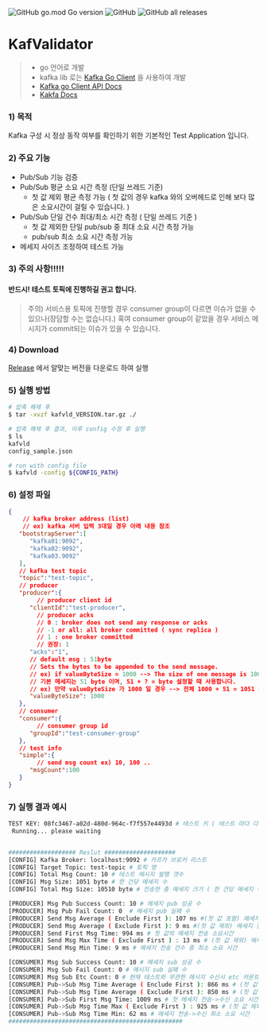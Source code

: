 ![GitHub go.mod Go version](https://img.shields.io/github/go-mod/go-version/GODPARK/KafValidator) ![GitHub](https://img.shields.io/github/license/GODPARK/Kafvalidator) ![GitHub all releases](https://img.shields.io/github/downloads/GODPARK/KafValidator/total)

# KafValidator
> * go 언어로 개발
> * kafka lib 로는 [Kafka Go Client](https://docs.confluent.io/kafka-clients/go/current/overview.html) 을 사용하여 개발
> * [Kafka go Client API Docs](https://docs.confluent.io/platform/current/clients/confluent-kafka-go/index.html#Consumer)
> * [Kakfa Docs](https://kafka.apache.org/documentation/)

### 1) 목적
Kafka 구성 시 정상 동작 여부를 확인하기 위한 기본적인 Test Application 입니다.

### 2) 주요 기능
* Pub/Sub 기능 검증
* Pub/Sub 평균 소요 시간 측정 (단일 쓰레드 기준)
   * 첫 값 제외 평균 측정 가능 ( 첫 값의 경우 kafka 와의 오버헤드로 인해 보다 많은 소요시간이 걸릴 수 있습니다. )
* Pub/Sub 단일 건수 최대/최소 시간 측정 ( 단일 쓰레드 기준 )
   * 첫 값 제외한 단일 pub/sub 중 최대 소요 시간 측정 가능
   * pub/sub 최소 소요 시간 측정 가능
* 메세지 사이즈 조정하여 테스트 가능

### 3) 주의 사항!!!!!
#### 반드시! 테스트 토픽에 진행하길 권고 합니다.
> 주의) 서비스용 토픽에 진행할 경우 consumer group이 다르면 이슈가 없을 수 있으나(장담할 수는 없습니다.) 혹여 consumer group이 같았을 경우 서비스 메시지가 commit되는 이슈가 있을 수 있습니다.

### 4) Download
[Release](https://github.com/GODPARK/KafValidator/releases) 에서 알맞는 버전을 다운로드 하여 실행


### 5) 실행 방법
```bash
# 압축 해제 후
$ tar -xvzf kafvld_VERSION.tar.gz ./

# 압축 해제 후 결과, 이후 config 수정 후 실행
$ ls
kafvld
config_sample.json

# run with config file
$ kafvld -config ${CONFIG_PATH}
```

### 6) 설정 파일
```json
{  
    // kafka broker address (list)
    // ex) kafka 서버 입력 3대일 경우 아래 내용 참조
   "bootstrapServer":[
      "kafka01:9092",
      "kafka02:9092",
      "kafka03.9092"
   ],
   // kafka test topic
   "topic":"test-topic",
   // producer
   "producer":{
        // producer client id
      "clientId":"test-producer",
        // producer acks
        // 0 : broker does not send any response or acks
        // -1 or all: all broker committed ( sync replica )
        // 1 : one broker committed
        // 권장: 1
      "acks":"1",
      // default msg : 51byte
      // Sets the bytes to be appended to the send message.
      // ex) if valueByteSize = 1000 --> The size of one message is 1000 + 51 = 1051 byte
      // 기본 메세지는 51 byte 이며, 51 + ? = byte 설정할 때 사용합니다.
      // ex) 만약 valueByteSize 가 1000 일 경우 --> 전체 1000 + 51 = 1051 byte
      "valueByteSize": 1000
   },
   // consumer
   "consumer":{
        // consumer group id
      "groupId":"test-consumer-group"
   },
   // test info
   "simple":{
        // send msg count ex) 10, 100 ..
      "msgCount":100
   }
}
```

### 7) 실행 결과 예시
```bash
TEST KEY: 08fc3467-a02d-480d-964c-f7f557e4493d # 테스트 키 ( 테스트 마다 다름 )
 Running... please waiting


################### Reslut ####################
[CONFIG] Kafka Broker: localhost:9092 # 카프카 브로커 리스트
[CONFIG] Target Topic: test-topic # 토픽 명
[CONFIG] Total Msg Count: 10 # 테스트 메시지 발행 갯수
[CONFIG] Msg Size: 1051 byte # 한 건당 메세지 수
[CONFIG] Total Msg Size: 10510 byte # 전송한 총 메세지 크기 ( 한 건당 메세지 수 x  메세지 발생 수)

[PRODUCER] Msg Pub Success Count: 10 # 메세지 pub 성공 수
[PRODUCER] Msg Pub Fail Count: 0  # 메세지 pub 실패 수
[PRODUCER] Send Msg Average ( Enclude First ): 107 ms #(첫 값 포함) 메세지 전송 평균 소요 시간
[PRODUCER] Send Msg Average ( Exclude First ): 9 ms #(첫 값 제외) 메세지 전송 평균 소요 시간
[PRODUCER] Send First Msg Time: 994 ms # 첫 값의 메세지 전송 소요시간
[PRODUCER] Send Msg Max Time ( Exclude First ) : 13 ms # (첫 값 제외) 메세지 전송 건수 중 최대 소요 시간
[PRODUCER] Send Msg Min Time: 9 ms # 메세지 전송 건수 중 최소 소요 시간

[CONSUMER] Msg Sub Success Count: 10 # 메세지 sub 성공 수
[CONSUMER] Msg Sub Fail Count: 0 # 메시지 sub 실패 수
[CONSUMER] Msg Sub Etc Count: 0 # 현재 테스트와 무관한 메시지 수신시 etc 카운트 증가 (보통 consumer group 변경될 경우 커밋되지 않은 메세지 유입 가능)
[CONSUMER] Pub->Sub Msg Time Average ( Enclude First ): 866 ms # (첫 값 포함) 메세지 전송->수신 평균 소요 시간
[CONSUMER] Pub->Sub Msg Time Average ( Exclude First ): 850 ms # (첫 값 제외) 메세지 전송->수신 평균 소요 시간
[CONSUMER] Pub->Sub First Msg Time: 1009 ms # 첫 메세지 전송->수신 소요 시간
[CONSUMER] Pub->Sub Msg Time Max ( Exclude First ) : 925 ms # (첫 값 제외 )메세지 전송->수신 최대 소요 시간
[CONSUMER] Pub->Sub Msg Time Min: 62 ms # 메세지 전송->수신 최소 소요 시간
#################################################
```
